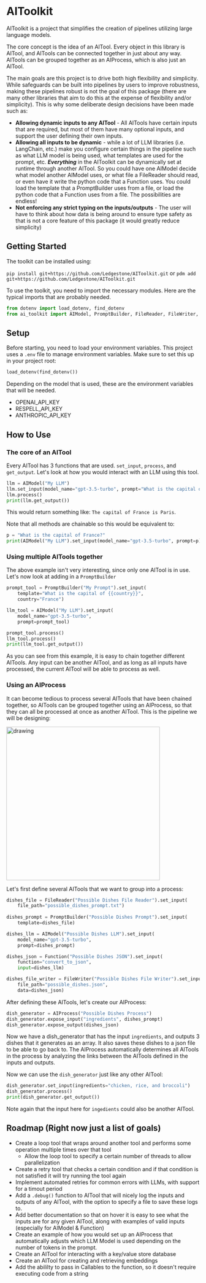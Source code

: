 # AIToolkit

AIToolkit is a project that simplifies the creation of pipelines utilizing large language models. 

The core concept is the idea of an AITool. Every object in this library is AITool, and AITools can be connected together in just about any way. AITools can be grouped together as an AIProcess, which is also just an AITool.

The main goals are this project is to drive both high flexibility and simplicity. While safeguards can be built into pipelines by users to improve robustness, making these pipelines robust is not the goal of this package (there are many other libraries that aim to do this at the expense of flexibility and/or simplicity). This is why some deliberate design decisions have been made such as:

- **Allowing dynamic inputs to any AITool** - All AITools have certain inputs that are required, but most of them have many optional inputs, and support the user defining their own inputs.
- **Allowing all inputs to be dynamic** - while a lot of LLM libraries (i.e. LangChain, etc.) make you configure certain things in the pipeline such as what LLM model is being used, what templates are used for the prompt, etc. ***Everything*** in the AIToolkit can be dynamically set at runtime through another AITool. So you could have one AIModel decide what model another AIModel uses, or what file a FileReader should read, or even have it write the python code that a Function uses. You could load the template that a PromptBuilder uses from a file, or load the python code that a Function uses from a file. The possibilities are endless!
- **Not enforcing any strict typing on the inputs/outputs** - The user will have to think about how data is being around to ensure type safety as that is not a core feature of this package (it would greatly reduce simplicity)

## Getting Started

The toolkit can be installed using:

`pip install git+https://github.com/Ledgestone/AIToolkit.git`
or
`pdm add git+https://github.com/Ledgestone/AIToolkit.git`

To use the toolkit, you need to import the necessary modules. Here are the typical imports that are probably needed.

```python
from dotenv import load_dotenv, find_dotenv
from ai_toolkit import AIModel, PromptBuilder, FileReader, FileWriter, AIProcess, Function
```

## Setup

Before starting, you need to load your environment variables. This project uses a `.env` file to manage environment variables. Make sure to set this up in your project root:

```python
load_dotenv(find_dotenv())
```

Depending on the model that is used, these are the environment variables that will be needed.
- OPENAI_API_KEY
- RESPELL_API_KEY
- ANTHROPIC_API_KEY


## How to Use

### The core of an AITool

Every AITool has 3 functions that are used. `set_input`, `process`, and `get_output`. Let's look at how you would interact with an LLM using this tool.

```python
llm = AIModel("My LLM")
llm.set_input(model_name="gpt-3.5-turbo", prompt="What is the capital of France?")
llm.process()
print(llm.get_output())
```

This would return something like: `The capital of France is Paris`. 

Note that all methods are chainable so this would be equivalent to:
```python
p = "What is the capital of France?"
print(AIModel("My LLM").set_input(model_name="gpt-3.5-turbo", prompt=p).process().get_output())
```

### Using multiple AITools together

The above example isn't very interesting, since only one AITool is in use. Let's now look at adding in a `PromptBuilder`

```python
prompt_tool = PromptBuilder("My Prompt").set_input(
    template="What is the capital of {{country}}", 
    country="France")

llm_tool = AIModel("My LLM").set_input(
    model_name="gpt-3.5-turbo", 
    prompt=prompt_tool)

prompt_tool.process()
llm_tool.process()
print(llm_tool.get_output())
```

As you can see from this example, it is easy to chain together different AITools. Any input can be another AITool, and as long as all inputs have processed, the current AITool will be able to process as well.

### Using an AIProcess

It can become tedious to process several AITools that have been chained together, so AITools can be grouped together using an AIProcess, so that they can all be processed at once as another AITool. This is the pipeline we will be designing:

<img src="https://imgr.whimsical.com/thumbnails/LY2PxSbciprRTsLrSAEwQm/A2MhZCJw371W3NnSrJZvMt" alt="drawing" width="400"/>

Let's first define several AITools that we want to group into a process:

```python
dishes_file = FileReader("Possible Dishes File Reader").set_input(
    file_path="possible_dishes_prompt.txt")
    
dishes_prompt = PromptBuilder("Possible Dishes Prompt").set_input(
    template=dishes_file)

dishes_llm = AIModel("Possible Dishes LLM").set_input(
    model_name="gpt-3.5-turbo", 
    prompt=dishes_prompt)

dishes_json = Function("Possible Dishes JSON").set_input(
    function="convert_to_json", 
    input=dishes_llm)

dishes_file_writer = FileWriter("Possible Dishes File Writer").set_input(
    file_path="possible_dishes.json", 
    data=dishes_json)
```

After defining these AITools, let's create our AIProcess:

```python
dish_generator = AIProcess("Possible Dishes Process")
dish_generator.expose_input("ingredients", dishes_prompt)
dish_generator.expose_output(dishes_json)
```

Now we have a dish_generator that has the input `ingredients`, and outputs 3 dishes that it generates as an array. It also saves these dishes to a json file to be able to go back to. The AIProcess automatically determines all AITools in the process by analyzing the links between the AITools defined in the inputs and outputs.

Now we can use the `dish_generator` just like any other AITool:
```python
dish_generator.set_input(ingredients="chicken, rice, and broccoli")
dish_generator.process()
print(dish_generator.get_output())
```

Note again that the input here for `ingedients` could also be another AITool.

## Roadmap (Right now just a list of goals)
- Create a loop tool that wraps around another tool and performs some operation multiple times over that tool
    - Allow the loop tool to specify a certain number of threads to allow parallelization
- Create a retry tool that checks a certain condition and if that condition is not satisfied it will try running the tool again
- Implement automated retries for common errors with LLMs, with support for a timout period
- Add a `.debug()` function to AITool that will nicely log the inputs and outputs of any AITool, with the option to specify a file to save these logs to.
- Add better documentation so that on hover it is easy to see what the inputs are for any given AITool, along with examples of valid inputs (especially for AIModel & Function)
- Create an example of how you would set up an AIProcess that automatically adjusts which LLM Model is used depending on the number of tokens in the prompt.
- Create an AITool for interacting with a key/value store database
- Create an AITool for creating and retrieving embeddings
- Add the abililty to pass in Callables to the function, so it doesn't require executing code from a string

